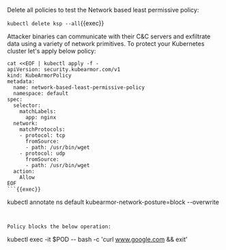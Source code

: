 Delete all policies to test the Network based least permissive policy:

`kubectl delete ksp --all`{{exec}}

Attacker binaries can communicate with their C&C servers and exfiltrate data using a variety of network primitives. To protect your Kubernetes cluster let's apply below policy:

```
cat <<EOF | kubectl apply -f -
apiVersion: security.kubearmor.com/v1
kind: KubeArmorPolicy
metadata:
  name: network-based-least-permissive-policy
  namespace: default
spec:
  selector:
    matchLabels:
      app: nginx
  network:
    matchProtocols:
    - protocol: tcp
      fromSource:
      - path: /usr/bin/wget
    - protocol: udp
      fromSource:
      - path: /usr/bin/wget
  action:
    Allow
EOF
```{{exec}}

```
kubectl annotate ns default kubearmor-network-posture=block --overwrite
```{{exec}}


Policy blocks the below operation:

```
kubectl exec -it $POD -- bash -c 'curl www.google.com && exit'
```{{exec}}
